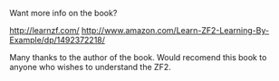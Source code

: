 Want more info on the book?

http://learnzf.com/
http://www.amazon.com/Learn-ZF2-Learning-By-Example/dp/1492372218/

Many thanks to the author of the book. Would recomend this book to anyone who wishes to understand the ZF2.
